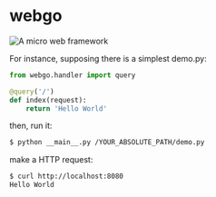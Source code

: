 # webgo

<img style="float: left;" src="https://img.shields.io/badge/python-3.6-blue">

A micro web framework

For instance, supposing there is a simplest demo.py:

~~~python
from webgo.handler import query

@query('/')
def index(request):
    return 'Hello World'
~~~

then, run it:

~~~bash
$ python __main__.py /YOUR_ABSOLUTE_PATH/demo.py
~~~

make a HTTP request:

~~~bash
$ curl http://localhost:8080
Hello World
~~~
